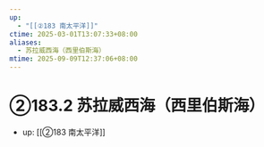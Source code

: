 ```yaml
---
up:
  - "[[②183 南太平洋]]"
ctime: 2025-03-01T13:07:33+08:00
aliases:
  - 苏拉威西海（西里伯斯海）
mtime: 2025-09-09T12:37:06+08:00
---
```


# ②183.2 苏拉威西海（西里伯斯海）

- up: [[②183 南太平洋]]
